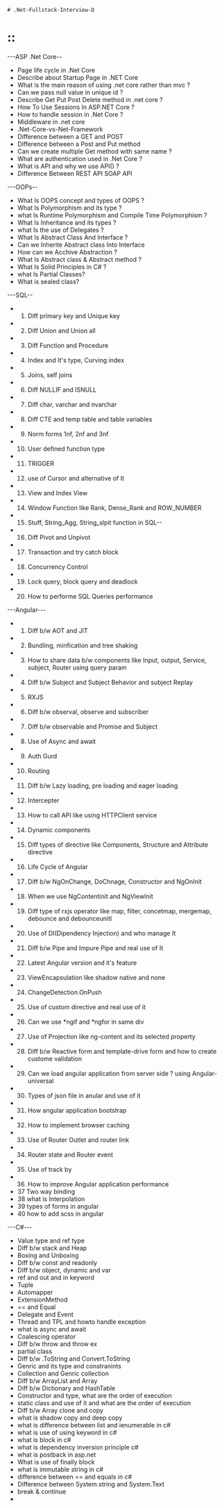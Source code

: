     # .Net-Fullstack-Interview-Q
    
 # ::
 
---ASP .Net Core--

 - Page life cycle in .Net Core
 - Describe about Startup Page in .NET Core
 - What is the main reason of using .net core rather than mvc ?
 - Can we pass null value in unique id ?
 - Describe Get Put Post Delete method in .net core ?
 - How To Use Sessions In ASP.NET Core ?
 - How to handle session in .Net Core ?
 - Middleware in .net core
 - .Net-Core-vs-Net-Framework
 - Difference between a GET and POST
 - Difference between a Post and Put method
 - Can we create multiple Get method with same name ?
 - What are authentication used in .Net Core ?
 - What is API and why we use API() ?
 - Difference Between REST API SOAP API
 
---OOPs--
 
 - What Is OOPS concept and types of OOPS ?
 - What Is Polymorphism and its type ?
 - what Is Runtime Polymorphism and Compile Time Polymorphism ?
 - What Is Inheritance and its types ?
 - what Is the use of Delegates ?
 - What Is Abstract Class And Interface ?
 - Can we Inherite Abstract class Into Interface
 - How can we Acchive Abstraction ?
 - What Is Abstract class & Abstract method ?
 - What Is Solid Principles in C# ?
 - what Is Partial Classes?
 - What is sealed class?

---SQL--

 - 1. Diff primary key and Unique key
 - 2. Diff Union and Union all
 - 3. Diff Function and Procedure
 - 4. Index and It's type, Curving index
 - 5. Joins, self joins
 - 6. Diff NULLIF and ISNULL
 - 7. Diff char, varchar and nvarchar
 - 8. Diff CTE and temp table and table variables
 - 9. Norm forms 1nf, 2nf and 3nf
 - 10. User defined function type
 - 11. TRIGGER
 - 12. use of Cursor and alternative of It
 - 13. View and Index View
 - 14. Window Function like Rank, Dense_Rank and ROW_NUMBER
 - 15. Stuff, String_Agg, String_slpit function in SQL--
 - 16. Diff Pivot and Unpivot
 - 17. Transaction and try catch block 
 - 18. Concurrency Control
 - 19. Lock query, block query and deadlock
 - 20. How to performe SQL Queries performance

---Angular---

 - 1. Diff b/w AOT and JIT
 - 2. Bundling, minfication and tree shaking
 - 3. How to share data b/w components like Input, output, Service, subject, Router using query param
 - 4. Diff b/w Subject and Subject Behavior and subject Replay
 - 5. RXJS
 - 6. Diff b/w observal, observe and subscriber
 - 7. Diff b/w observable and Promise and Subject
 - 8. Use of Async and await
 - 9. Auth Gurd
 - 10. Routing
 - 11. Diff b/w Lazy loading, pre loading and eager loading
 - 12. Intercepter
 - 13. How to call API like using HTTPClient service 
 - 14. Dynamic components
 - 15. Diff types of directive like Components, Structure and Attribute directive
 - 16. Life Cycle of Angular
 - 17. Diff b/w NgOnChange, DoChnage, Constructor and NgOnInit
 - 18. When we use NgContentinit and NgViewInit
 - 19. Diff type of rxjs operator like map, filter, concetmap, mergemap, debounce and debounceunitl
 - 20. Use of DI(Dipendency Injection) and who manage It
 - 21. Diff b/w Pipe and Impure Pipe and real use of It
 - 22. Latest Angular version and it's feature
 - 23. ViewEncapsulation like shadow native and none
 - 24. ChangeDetection.OnPush
 - 25. Use of custom directive and real use of it
 - 26. Can we use *ngif and *ngfor in same div
 - 27. Use of Projection like ng-content and its selected property
 - 28. Diff b/w Reactive form and template-drive form and how to create custome validation
 - 29. Can we load angular application from server side ? using Angular-universal
 - 30. Types of json file in anular and use of it
 - 31. How angular application bootstrap
 - 32. How to implement browser caching
 - 33. Use of Router Outlet and router link
 - 34. Router state and Router event
 - 35. Use of track by
 - 36. How to improve Angular application performance
 - 37 Two way binding
 - 38 what is Interpolation
 - 39 types of forms in angular
 - 40 how to add scss in angular

---C#---

 - Value type and ref type
 - Diff b/w  stack and Heap
 - Boxing and Unboxing
 - Diff b/w const and readonly
 - Diff b/w object, dynamic and var
 - ref and out and in keyword
 - Tuple
 - Automapper
 - ExtensionMethod
 - == and Equal
 - Delegate and Event
 - Thread and TPL and howto handle exception
 - what is async and await
 - Coalescing operator
 - Diff b/w throw and throw ex
 - partial class
 - Diff b/w .ToString and Convert.ToString
 - Genric and its type and constranints
 - Collection and Genric collection
 - Diff b/w ArrayList and Array
 - Diff b/w Dictionary and HashTable
 - Constructor and type, what are the order of execution
 - static class and use of it and what are the order of execution
 - Diff b/w Array clone and copy
 - what is shadow copy and deep copy
 - what is difference between list and ienumerable in c#
 - what is use of using keyword in c#
 - what is block in c#
 - what is dependency inversion principle c#
 - what is postback in asp.net
 - What is use of finally block
 - what is immutable string in c#
 - difference between == and equals in c#
 - Difference between System.string and System.Text
 - break & continue
 - 
